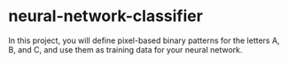# neural-network-classifier
In this project, you will define pixel-based binary patterns for the letters A, B, and C, and use them as training data for your neural network. 
